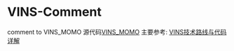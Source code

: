 # VINS-Comment
comment to VINS_MOMO
源代码[VINS_MOMO](https://github.com/HKUST-Aerial-Robotics/VINS-Mono)
主要参考:
[VINS技术路线与代码详解](https://blog.csdn.net/wangshuailpp/article/details/78461171)
